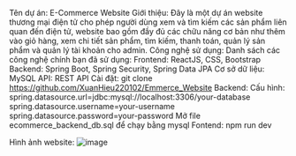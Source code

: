 Tên dự án: E-Commerce Website
Giới thiệu: Đây là một dự án website thương mại điện tử cho phép người dùng xem và tìm kiếm các sản phẩm liên quan đến điện tử, website bao gồm đầy đủ các chữu năng cơ bản như thêm vào giỏ hàng, xem chi tiết sản phẩm, tìm kiếm, thanh toán, quản lý sản phẩm và quản lý tài khoản cho admin.
Công nghệ sử dụng: Danh sách các công nghệ chính bạn đã sử dụng:
      Frontend: ReactJS, CSS, Bootstrap
      Backend: Spring Boot, Spring Security, Spring Data JPA
      Cơ sở dữ liệu: MySQL
      API: REST API
Cài đặt:
     git clone https://github.com/XuanHieu220102/Emmerce_Website
     Backend:
            Cấu hình: spring.datasource.url=jdbc:mysql://localhost:3306/your-database
                      spring.datasource.username=your-username
                      spring.datasource.password=your-password
     Mở file ecommerce_backend_db.sql để chạy bằng mysql
     Fontend: 
            npm run dev

Hình ảnh website:
![image](https://github.com/user-attachments/assets/a7d4faf7-42ed-4253-950d-ce0968799046)
